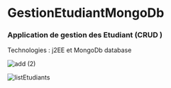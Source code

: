 # GestionEtudiantMongoDb


### Application de gestion des Etudiant (CRUD )
Technologies : j2EE et MongoDb database

![add (2)](https://user-images.githubusercontent.com/57012475/177410375-e071082e-b85d-471a-9bfe-2e6359650caf.PNG)


![listEtudiants](https://user-images.githubusercontent.com/57012475/177411667-f06b4605-26f8-4183-bc35-43bf690e0657.PNG)
